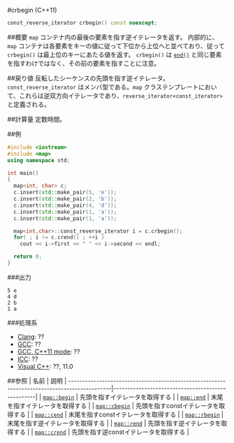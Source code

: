 #crbegin (C++11)
```cpp
const_reverse_iterator crbegin() const noexcept;
```

##概要
`map` コンテナ内の最後の要素を指す逆イテレータを返す。 
内部的に、`map` コンテナは各要素をキーの値に従って下位から上位へと並べており、従って `crbegin()` は最上位のキーにあたる値を返す。 
`crbegin()` は [`end()`](/reference/map/map/end.md) と同じ要素を指すわけではなく、その前の要素を指すことに注意。


##戻り値
反転したシーケンスの先頭を指す逆イテレータ。 
`const_reverse_iterator` はメンバ型である。`map` クラステンプレートにおいて、これらは逆双方向イテレータであり、`reverse_iterator<const_iterator>` と定義される。


##計算量
定数時間。


##例
```cpp
#include <iostream>
#include <map>
using namespace std;

int main()
{
  map<int, char> c;
  c.insert(std::make_pair(5, 'e'));
  c.insert(std::make_pair(2, 'b'));
  c.insert(std::make_pair(4, 'd'));
  c.insert(std::make_pair(1, 'a'));
  c.insert(std::make_pair(1, 'a'));

  map<int,char>::const_reverse_iterator i = c.crbegin();
  for( ; i != c.crend() ; ++i )
    cout << i->first << " " << i->second << endl;

  return 0;
}
```

###出力
```
5 e
4 d
2 b
1 a
```

###処理系
- [Clang](/implementation.md#clang): ??
- [GCC](/implementation.md#gcc): ??
- [GCC, C++11 mode](/implementation.md#gcc): ??
- [ICC](/implementation.md#icc): ??
- [Visual C++](/implementation.md#visual_cpp): ??, 11.0


##参照
| 名前 | 説明 |
---------------------------------------------------------------------------------------------|--------------------------------------------------|
| [`map::begin`](/reference/map/map/begin.md) | 先頭を指すイテレータを取得する |
| [`map::end`](/reference/map/map/end.md) | 末尾を指すイテレータを取得する |
| [`map::cbegin`](/reference/map/map/cbegin.md) | 先頭を指すconstイテレータを取得する |
| [`map::cend`](/reference/map/map/cend.md) | 末尾を指すconstイテレータを取得する |
| [`map::rbegin`](/reference/map/map/rbegin.md) | 末尾を指す逆イテレータを取得する |
| [`map::rend`](/reference/map/map/rend.md) | 先頭を指す逆イテレータを取得する |
| [`map::crend`](/reference/map/map/rend.md) | 先頭を指す逆constイテレータを取得する |
